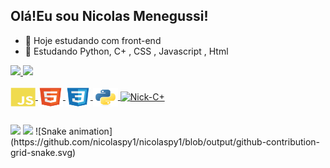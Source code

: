 ## Olá!Eu sou Nicolas Menegussi!

- 🔭 Hoje estudando com front-end
- 🌱 Estudando Python, C+ , CSS , Javascript , Html


<div>
<a href="https://github.com/nicolaspy1">
  <img height="180em" src="https://github-readme-stats.vercel.app/api?username=nicolaspy1&show_icons=true&theme=dark&include_all_commits=true&count_private=true"/>
  <img height="180em" src="https://github-readme-stats.vercel.app/api/top-langs/?username=nicolaspy1&layout=compact&langs_count=7&theme=dracula"/>
</div>
  <div style="display: inline_block"><br>
  <img align="center" alt="Nick-Js" height="30" width="40" src="https://raw.githubusercontent.com/devicons/devicon/master/icons/javascript/javascript-plain.svg">
  <img align="center" alt="Nick-HTML" height="30" width="40" src="https://raw.githubusercontent.com/devicons/devicon/master/icons/html5/html5-original.svg">
  <img align="center" alt="Nick-CSS" height="30" width="40" src="https://raw.githubusercontent.com/devicons/devicon/master/icons/css3/css3-original.svg">
  <img align="center" alt="Nick-Python" height="30" width="40" src="https://raw.githubusercontent.com/devicons/devicon/master/icons/python/python-original.svg">
  <img align="center" alt="Nick-C+" height="30" width="40" src="https://cdn.jsdelivr.net/gh/devicons/devicon/icons/c/c-original.svg" />
</div>
  
  ##
  
  
<div>
  <a href = "https://mail.google.com/mail/u/0/#inbox"><img src="https://img.shields.io/badge/-Gmail-%23333?style=for-the-badge&logo=gmail&logoColor=white" target="_blank"></a>
  <a href="https://discord.gg/poze#5358" target="_blank"><img src="https://img.shields.io/badge/Discord-7289DA?style=for-the-badge&logo=discord&logoColor=white" target="_blank"></a>
  ![Snake animation](https://github.com/nicolaspy1/nicolaspy1/blob/output/github-contribution-grid-snake.svg)
 
</div>
